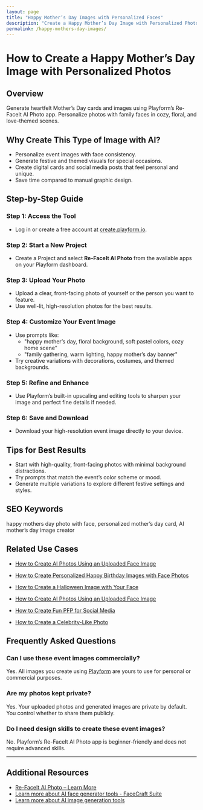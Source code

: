 ```yaml
---
layout: page
title: "Happy Mother’s Day Images with Personalized Faces"
description: "Create a Happy Mother’s Day Image with Personalized Photos using AI- Unlimited Free"
permalink: /happy-mothers-day-images/
---
```


# How to Create a Happy Mother’s Day Image with Personalized Photos

## Overview

Generate heartfelt Mother’s Day cards and images using Playform’s Re-FaceIt AI Photo app. Personalize photos with family faces in cozy, floral, and love-themed scenes.

## Why Create This Type of Image with AI?

- Personalize event images with face consistency.
- Generate festive and themed visuals for special occasions.
- Create digital cards and social media posts that feel personal and unique.
- Save time compared to manual graphic design.

## Step-by-Step Guide

### Step 1: Access the Tool
- Log in or create a free account at [create.playform.io](https://create.playform.io).

### Step 2: Start a New Project
- Create a Project and select **Re-FaceIt AI Photo** from the available apps on your Playform dashboard.

### Step 3: Upload Your Photo
- Upload a clear, front-facing photo of yourself or the person you want to feature.
- Use well-lit, high-resolution photos for the best results.

### Step 4: Customize Your Event Image
- Use prompts like:
  - "happy mother’s day, floral background, soft pastel colors, cozy home scene"
  - "family gathering, warm lighting, happy mother’s day banner"
- Try creative variations with decorations, costumes, and themed backgrounds.

### Step 5: Refine and Enhance
- Use Playform’s built-in upscaling and editing tools to sharpen your image and perfect fine details if needed.

### Step 6: Save and Download
- Download your high-resolution event image directly to your device.

## Tips for Best Results

- Start with high-quality, front-facing photos with minimal background distractions.
- Try prompts that match the event’s color scheme or mood.
- Generate multiple variations to explore different festive settings and styles.

## SEO Keywords
happy mothers day photo with face, personalized mother’s day card, AI mother’s day image creator

## Related Use Cases

- [How to Create AI Photos Using an Uploaded Face Image](./ai-photos.md)
- [How to Create Personalized Happy Birthday Images with Face Photos](./happy-birthday-image.md)
- [How to Create a Halloween Image with Your Face](./halloween-image.md)



- [How to Create AI Photos Using an Uploaded Face Image](./generate-ai-photos.md)
- [How to Create Fun PFP for Social Media](./create-fun-pfp.md)
- [How to Create a Celebrity-Like Photo](./celebrity-like-photo.md)

## Frequently Asked Questions

### Can I use these event images commercially?
Yes. All images you create using [Playform](https://www.playform.io/ai-photo-generator) are yours to use for personal or commercial purposes.

### Are my photos kept private?
Yes. Your uploaded photos and generated images are private by default. You control whether to share them publicly.

### Do I need design skills to create these event images?
No. Playform’s Re-FaceIt AI Photo app is beginner-friendly and does not require advanced skills.

---

## Additional Resources

- [Re-FaceIt AI Photo – Learn More](https://www.playform.io/ai-photo-generator)
- [Learn more about AI face generator tools  - FaceCraft Suite](https://create.playform.io/face-craft)
- [Learn more about AI image generation tools](https://create.playform.io/ai-image-generators)
